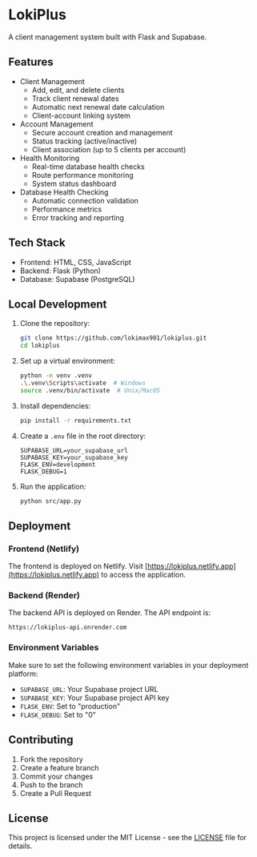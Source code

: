 # LokiPlus

A client management system built with Flask and Supabase.

## Features

- Client Management
  - Add, edit, and delete clients
  - Track client renewal dates
  - Automatic next renewal date calculation
  - Client-account linking system
- Account Management
  - Secure account creation and management
  - Status tracking (active/inactive)
  - Client association (up to 5 clients per account)
- Health Monitoring
  - Real-time database health checks
  - Route performance monitoring
  - System status dashboard
- Database Health Checking
  - Automatic connection validation
  - Performance metrics
  - Error tracking and reporting

## Tech Stack

- Frontend: HTML, CSS, JavaScript
- Backend: Flask (Python)
- Database: Supabase (PostgreSQL)

## Local Development

1. Clone the repository:
   ```bash
   git clone https://github.com/lokimax901/lokiplus.git
   cd lokiplus
   ```

2. Set up a virtual environment:
   ```bash
   python -m venv .venv
   .\.venv\Scripts\activate  # Windows
   source .venv/bin/activate  # Unix/MacOS
   ```

3. Install dependencies:
   ```bash
   pip install -r requirements.txt
   ```

4. Create a `.env` file in the root directory:
   ```
   SUPABASE_URL=your_supabase_url
   SUPABASE_KEY=your_supabase_key
   FLASK_ENV=development
   FLASK_DEBUG=1
   ```

5. Run the application:
   ```bash
   python src/app.py
   ```

## Deployment

### Frontend (Netlify)
The frontend is deployed on Netlify. Visit [https://lokiplus.netlify.app](https://lokiplus.netlify.app) to access the application.

### Backend (Render)
The backend API is deployed on Render. The API endpoint is:
```
https://lokiplus-api.onrender.com
```

### Environment Variables
Make sure to set the following environment variables in your deployment platform:
- `SUPABASE_URL`: Your Supabase project URL
- `SUPABASE_KEY`: Your Supabase project API key
- `FLASK_ENV`: Set to "production"
- `FLASK_DEBUG`: Set to "0"

## Contributing

1. Fork the repository
2. Create a feature branch
3. Commit your changes
4. Push to the branch
5. Create a Pull Request

## License

This project is licensed under the MIT License - see the [LICENSE](LICENSE) file for details. 